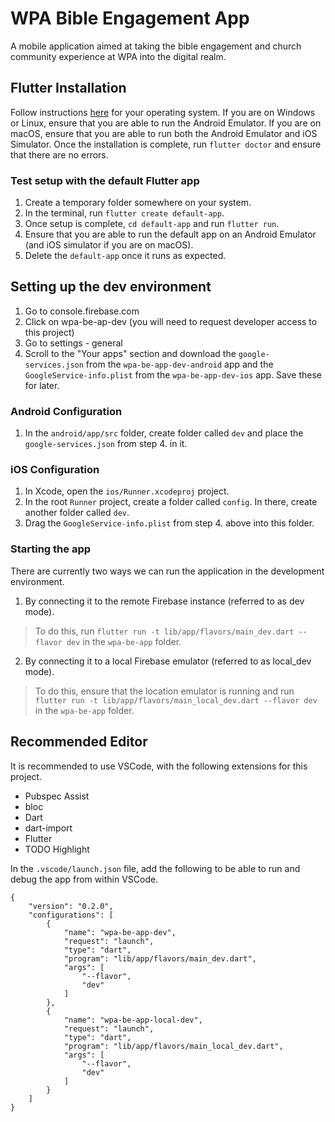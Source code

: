 # WPA Bible Engagement App

A mobile application aimed at taking the bible engagement and church community experience at WPA into the digital realm.

## Flutter Installation 

Follow instructions [here](https://flutter.dev/docs/get-started/install) for your operating system. If you are on Windows or Linux, ensure that you are able to run the Android Emulator. If you are on macOS, ensure that you are able to run both the Android Emulator and iOS Simulator. Once the installation is complete, run `flutter doctor` and ensure that there are no errors. 

### Test setup with the default Flutter app

1. Create a temporary folder somewhere on your system. 
2. In the terminal, run `flutter create default-app`. 
3. Once setup is complete, `cd default-app` and run `flutter run`. 
4. Ensure that you are able to run the default app on an Android Emulator (and iOS simulator if you are on macOS).
5. Delete the `default-app` once it runs as expected. 

## Setting up the dev environment 

1. Go to console.firebase.com
2. Click on wpa-be-ap-dev (you will need to request developer access to this project)
3. Go to settings - general 
4. Scroll to the "Your apps" section and download the `google-services.json` from the `wpa-be-app-dev-android` app 
and the `GoogleService-info.plist` from the `wpa-be-app-dev-ios` app. Save these for later.

### Android Configuration 

1. In the `android/app/src` folder, create folder called `dev` and place the `google-services.json` from step 4. in it. 


### iOS Configuration 

1. In Xcode, open the `ios/Runner.xcodeproj` project. 
2. In the root `Runner` project, create a folder called `config`. In there, create another folder called `dev`. 
3. Drag the `GoogleService-info.plist` from step 4. above into this folder. 


### Starting the app

There are currently two ways we can run the application in the development environment. 

1. By connecting it to the remote Firebase instance (referred to as dev mode).

> To do this, run `flutter run -t lib/app/flavors/main_dev.dart --flavor dev` in the `wpa-be-app` folder. 

2. By connecting it to a local Firebase emulator (referred to as local_dev mode).

> To do this, ensure that the location emulator is running and run `flutter run -t lib/app/flavors/main_local_dev.dart --flavor dev` in the `wpa-be-app` folder. 


## Recommended Editor

It is recommended to use VSCode, with the following extensions for this project. 

- Pubspec Assist
- bloc
- Dart
- dart-import
- Flutter
- TODO Highlight

In the `.vscode/launch.json` file, add the following to be able to run and debug the app from within VSCode. 

```
{
    "version": "0.2.0",
    "configurations": [
        {
            "name": "wpa-be-app-dev",
            "request": "launch",
            "type": "dart",
            "program": "lib/app/flavors/main_dev.dart",
            "args": [
                "--flavor",
                "dev"
            ]
        },
        {
            "name": "wpa-be-app-local-dev",
            "request": "launch",
            "type": "dart",
            "program": "lib/app/flavors/main_local_dev.dart",
            "args": [
                "--flavor",
                "dev"
            ]
        }
    ]
}
```